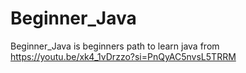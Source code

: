 # Beginner_Java
Beginner_Java is beginners path to learn java from https://youtu.be/xk4_1vDrzzo?si=PnQyAC5nvsL5TRRM 
